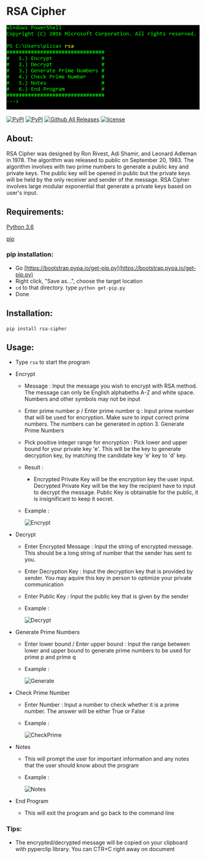 # RSA Cipher

![menu](https://github.com/PizzaPat/RSA_Cipher/blob/master/screenshots/menu.png)

[![PyPI](https://img.shields.io/pypi/v/RSA-Cipher.svg)](https://pypi.python.org/pypi/RSA-Cipher)
[![PyPI](https://img.shields.io/pypi/dm/RSA-Cipher.svg)](https://pypi.python.org/pypi/RSA-Cipher)
[![Github All Releases](https://img.shields.io/github/downloads/PizzaPat/RSA_Cipher/total.svg)](https://github.com/PizzaPat/RSA_Cipher)
[![license](https://img.shields.io/github/license/mashape/apistatus.svg)]()

## About:
RSA Cipher was designed by Ron Rivest, Adi Shamir, and Leonard Adleman in 1978. The algorithm was released to public on September 20, 1983. The algorithm involves with two prime numbers to generate a public key and private keys. The public key will be opened in public but the private keys will be held by the only receiver and sender of the message. RSA Cipher involves large modular exponential that generate a private keys based on user's input. 

## Requirements:
[Python 3.6](https://www.python.org/downloads/release/python-361/)

[pip](https://bootstrap.pypa.io/get-pip.py)

### pip installation:
- Go [https://bootstrap.pypa.io/get-pip.py](https://bootstrap.pypa.io/get-pip.py)
- Right click, "Save as...", choose the target location
- ```cd``` to that directory. type ```python get-pip.py```
- Done


## Installation:
```pip install rsa-cipher```

## Usage:
- Type ```rsa``` to start the program
- Encrypt
  - Message : Input the message you wish to encrypt with RSA method. The message can only be English alphabeths A-Z and white space. Numbers and other symbols may not be input
  - Enter prime number p / Enter prime number q : Input prime number that will be used for encryption. Make sure to input correct prime numbers. The numbers can be generated in option 3. Generate Prime Numbers
  - Pick positive integer range for encryption : Pick lower and upper bound for your private key 'e'. This will be the key to generate decryption key, by matching the candidate key 'e' key to 'd' key.
  - Result :
    - Encrypted Private Key will be the encryption key the user input. Decrypted Private Key will be the key the recipient have to input to decrypt the message. Public Key is obtainable for the public, it is insignificant to keep it secret.
  - Example :

    ![Encrypt](https://github.com/PizzaPat/RSA_Cipher/blob/master/screenshots/encryption.png)
    
- Decrypt
  - Enter Encrypted Message : Input the string of encrypted message. This should be a long string of number that the sender has sent to you.
  - Enter Decryption Key : Input the decryption key that is provided by sender. You may aquire this key in person to optimize your private communication
  - Enter Public Key : Input the public key that is given by the sender

  - Example :
  
    ![Decrypt](https://github.com/PizzaPat/RSA_Cipher/blob/master/screenshots/decryption.png)

- Generate Prime Numbers
  - Enter lower bound / Enter upper bound : Input the range between lower and upper bound to generate prime numbers to be used for prime p and prime q

  - Example :
  
    ![Generate](https://github.com/PizzaPat/RSA_Cipher/blob/master/screenshots/generatePrime.png)

- Check Prime Number
  - Enter Number : Input a number to check whether it is a prime number. The answer will be either True or False

  - Example :
  
    ![CheckPrime](https://github.com/PizzaPat/RSA_Cipher/blob/master/screenshots/isPrime.png)

- Notes
  - This will prompt the user for important information and any notes that the user should know about the program
  
  - Example :
  
    ![Notes](https://github.com/PizzaPat/RSA_Cipher/blob/master/screenshots/notes.png)  
  
- End Program
  - This will exit the program and go back to the command line
  
### Tips:
  - The encrypted/decrypted message will be copied on your clipboard with pyperclip library. You can CTR+C right away on document

